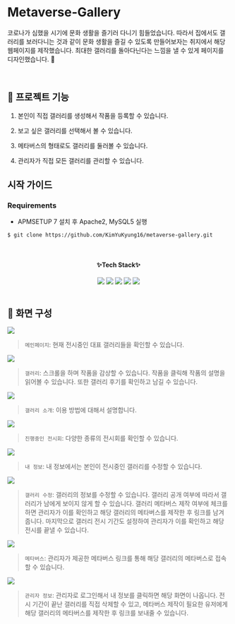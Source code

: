 # Metaverse-Gallery
코로나가 심했을 시기에 문화 생활을 즐기러 다니기 힘들었습니다.
따라서 집에서도 갤러리를 보러다니는 것과 같이 문화 생활을 즐길 수 있도록 만들어보자는 취지에서 해당 웹페이지를 제작했습니다. 최대한 갤러리를 돌아다닌다는 느낌을 낼 수 있게 페이지를 디자인했습니다. :walking:

<br/>

## :information_desk_person: 프로젝트 기능
1. 본인이 직접 갤러리를 생성해서 작품을 등록할 수 있습니다.

2. 보고 싶은 갤러리를 선택해서 볼 수 있습니다.

3. 메타버스의 형태로도 갤러리를 둘러볼 수 있습니다.

4. 관리자가 직접 모든 갤러리를 관리할 수 있습니다. 

## 시작 가이드
### Requirements
- APMSETUP 7 설치 후 Apache2, MySQL5 실행
```bash
$ git clone https://github.com/KimYuKyung16/metaverse-gallery.git
```

<br/>

<div align="center">
  <h4 weight="bold">✨Tech Stack✨</h4>

  <img src="https://img.shields.io/badge/PHP-777BB4?style=flat&logo=php&logoColor=white"/>
  <img src="https://img.shields.io/badge/HTML5-E34F26?style=flat&logo=html5&logoColor=white"/>
  <img src="https://img.shields.io/badge/CSS3-1572B6?style=flat&logo=css3&logoColor=white"/>
  <img src="https://img.shields.io/badge/Apache-D22128?style=flat&logo=apache&logoColor=white"/>
  <img src="https://img.shields.io/badge/MySQL-4479A1?style=flat&logo=mysql&logoColor=white"/>
</div>

<br/>

## :page_with_curl: 화면 구성
<img src="https://github.com/KimYuKyung16/metaverse-gallery/assets/81006438/b65015d3-a8da-47d8-b469-8b416ea060ed"/>

> `메인페이지`: 현재 전시중인 대표 갤러리들을 확인할 수 있습니다.

<img src="https://github.com/KimYuKyung16/metaverse-gallery/assets/81006438/584fb8be-0e8d-4273-8ea8-729d956e5c70"/>

> `갤러리`: 스크롤을 하며 작품을 감상할 수 있습니다. 작품을 클릭해 작품의 설명을 읽어볼 수 있습니다. 또한 갤러리 후기를 확인하고 남길 수 있습니다.

<img src="https://github.com/KimYuKyung16/metaverse-gallery/assets/81006438/92310aa0-9fbc-410d-914e-53639ed646e3"/>

> `갤러리 소개`: 이용 방법에 대해서 설명합니다.

<img src="https://github.com/KimYuKyung16/metaverse-gallery/assets/81006438/98292a5f-7141-4b29-924e-7ae2f825ced0"/>

> `진행중인 전시회`: 다양한 종류의 전시회를 확인할 수 있습니다.

<img src="https://github.com/KimYuKyung16/metaverse-gallery/assets/81006438/82f906c4-65aa-49b4-a7e5-2a22dedc29d9"/>

> `내 정보`: 내 정보에서는 본인이 전시중인 갤러리를 수정할 수 있습니다. 

<img src="https://github.com/KimYuKyung16/metaverse-gallery/assets/81006438/59323850-f950-45a4-b0d3-501e28ca36a8"/>

> `갤러리 수정`: 갤러리의 정보를 수정할 수 있습니다. 갤러리 공개 여부에 따라서 갤러리가 남에게 보이지 않게 할 수 있습니다. 갤러리 메타버스 제작 여부에 체크를 하면 관리자가 이를 확인하고 해당 갤러리의 메타버스를 제작한 후 링크를 남겨줍니다. 마지막으로 갤러리 전시 기간도 설정하여 관리자가 이를 확인하고 해당 전시를 끝낼 수 있습니다. 

<img src="https://github.com/KimYuKyung16/metaverse-gallery/assets/81006438/41584c42-1ac2-4af2-b30d-33ef4c0f1d7d"/>

> `메타버스`: 관리자가 제공한 메타버스 링크를 통해 해당 갤러리의 메타버스로 접속할 수 있습니다.

<img src="https://github.com/KimYuKyung16/metaverse-gallery/assets/81006438/9bee79ea-4802-4453-8c86-2dd5bd819081"/>

> `관리자 정보`: 관리자로 로그인해서 내 정보를 클릭하면 해당 화면이 나옵니다. 전시 기간이 끝난 갤러리를 직접 삭제할 수 있고, 메타버스 제작이 필요한 유저에게 해당 갤러리의 메타버스를 제작한 후 링크를 보내줄 수 있습니다. 